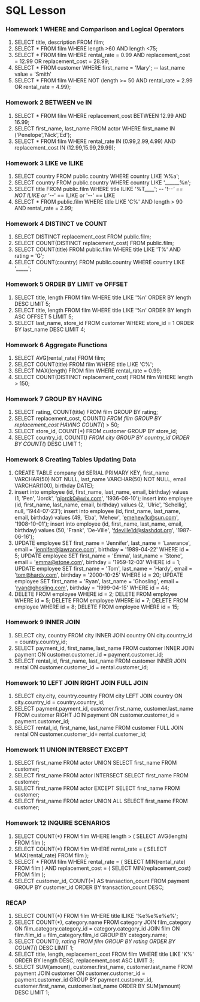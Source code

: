 # SQL Lesson

### Homework 1 WHERE and Comparison and Logical Operators
1. SELECT title, description FROM film;
2. SELECT * FROM film WHERE length >60 AND length <75;
3. SELECT * FROM film WHERE rental_rate = 0.99 AND replacement_cost = 12.99 OR replacement_cost = 28.99;
4. SELECT * FROM customer WHERE first_name = 'Mary'; -- last_name value = 'Smith'
5. SELECT * FROM film WHERE NOT (length >= 50 AND rental_rate = 2.99 OR rental_rate = 4.99);


### Homework 2 BETWEEN ve IN
1. SELECT * FROM film WHERE replacement_cost BETWEEN 12.99 AND 16.99;
2. SELECT first_name, last_name FROM actor WHERE first_name IN ('Penelope','Nick','Ed');
3. SELECT * FROM film WHERE rental_rate IN (0.99,2.99,4.99) AND replacement_cost IN (12.99,15.99,29.99);


### Homework 3 LIKE ve ILIKE
1. SELECT country FROM public.country WHERE country LIKE 'A%a';
2. SELECT country FROM public.country WHERE country LIKE '______%n';
3. SELECT title FROM public.film WHERE title ILIKE '%T____'; -- '!--*' == NOT ILIKE or '--*' == ILIKE or '--' == LIKE
4. SELECT * FROM public.film WHERE title LIKE 'C%' AND length > 90 AND rental_rate = 2.99;


### Homework 4 DISTINCT ve COUNT
1. SELECT DISTINCT replacement_cost FROM public.film;
2. SELECT COUNT(DISTINCT replacement_cost) FROM public.film;
3. SELECT COUNT(title) FROM public.film WHERE title LIKE 'T%' AND rating = 'G';
4. SELECT COUNT(country) FROM public.country WHERE country LIKE '_____';


### Homework 5 ORDER BY LIMIT ve OFFSET
1. SELECT title, length FROM film WHERE title LIKE '%n' ORDER BY length DESC LIMIT 5;
2. SELECT title, length FROM film WHERE title LIKE '%n' ORDER BY length ASC OFFSET 5 LIMIT 5;
3. SELECT last_name, store_id FROM customer WHERE store_id = 1 ORDER BY last_name DESC LIMIT 4;


### Homework 6 Aggregate Functions
1. SELECT AVG(rental_rate) FROM film;
2. SELECT COUNT(title) FROM film WHERE title LIKE 'C%';
3. SELECT MAX(length) FROM film WHERE rental_rate = 0.99;
4. SELECT COUNT(DISTINCT replacement_cost) FROM film WHERE length > 150;


### Homework 7 GROUP BY HAVING
1. SELECT rating, COUNT(title) FROM film GROUP BY rating;
2. SELECT replacement_cost, COUNT(*) FROM film GROUP BY replacement_cost HAVING COUNT(*) > 50;
3. SELECT store_id, COUNT(*) FROM customer GROUP BY store_id;
4. SELECT country_id, COUNT(*) FROM city GROUP BY country_id ORDER BY COUNT(*) DESC LIMIT 1;


### Homework 8 Creating Tables Updating Data
1. CREATE TABLE company (id SERIAL PRIMARY KEY, first_name VARCHAR(50) NOT NULL, last_name VARCHAR(50) NOT NULL, email VARCHAR(100), birthday DATE);
2. insert into employee (id, first_name, last_name, email, birthday) values (1, 'Pen', 'Jorck', 'pjorck0@wix.com', '1936-08-10');
   insert into employee (id, first_name, last_name, email, birthday) values (2, 'Ulric', 'Schellig', null, '1944-07-23');
   insert into employee (id, first_name, last_name, email, birthday) values (49, 'Eba', 'Mehew', 'emehew1c@sun.com', '1908-10-01');
   insert into employee (id, first_name, last_name, email, birthday) values (50, 'Frank', 'De-Ville', 'fdeville1d@slashdot.org', '1987-06-16');
3. UPDATE employee SET first_name = 'Jennifer', last_name = 'Lawrance', email = 'jennifer@lawrance.com', birthday = '1989-04-22' WHERE id = 5; UPDATE employee SET first_name = 'Emma', last_name = 'Stone', email = 'emma@stone.com', birthday = '1959-12-03' WHERE id = 1; UPDATE employee SET first_name = 'Tom', last_name = 'Hardy', email = 'tom@hardy.com', birthday = '2000-10-25' WHERE id = 20; UPDATE employee SET first_name = 'Ryan', last_name = 'Ghosling', email = 'ryan@ghosling.com', birthday = '1999-04-15' WHERE id = 44;
4. DELETE FROM employee WHERE  id = 2; DELETE FROM employee WHERE  id = 5; DELETE FROM employee WHERE  id = 7; DELETE FROM employee WHERE  id = 8; DELETE FROM employee WHERE  id = 15;


### Homework 9 INNER JOIN
1. SELECT city, country FROM city INNER JOIN country ON city.country_id = country.country_id;
2. SELECT payment_id, first_name, last_name FROM customer INNER JOIN payment ON customer.customer_id = payment.customer_id;
3. SELECT rental_id, first_name, last_name FROM customer INNER JOIN rental ON customer.customer_id = rental.customer_id;


### Homework 10 LEFT JOIN RIGHT JOIN FULL JOIN
1. SELECT city.city, country.country FROM city LEFT JOIN country ON city.country_id = country.country_id;
2. SELECT payment.payment_id, customer.first_name, customer.last_name FROM customer RIGHT JOIN payment ON customer.customer_id = payment.customer_id;
3. SELECT rental_id, first_name, last_name FROM customer FULL JOIN rental ON customer.customer_id= rental.customer_id;


### Homework 11 UNION INTERSECT EXCEPT
1. SELECT first_name FROM actor UNION SELECT first_name FROM customer;
2. SELECT first_name FROM actor INTERSECT SELECT first_name FROM customer;
3. SELECT first_name FROM actor EXCEPT SELECT first_name FROM customer;
4. SELECT first_name FROM actor UNION ALL SELECT first_name FROM customer;


### Homework 12 INQUIRE SCENARIOS
1. SELECT COUNT(*) FROM film WHERE length > ( SELECT AVG(length) FROM film );
2. SELECT COUNT(*) FROM film WHERE rental_rate = ( SELECT MAX(rental_rate) FROM film );
3. SELECT * FROM film WHERE rental_rate = ( SELECT MIN(rental_rate) FROM film ) AND replacement_cost = ( SELECT MIN(replacement_cost) FROM film );
4. SELECT customer_id, COUNT(*) AS transaction_count FROM payment GROUP BY customer_id ORDER BY transaction_count DESC;


### RECAP 
1. SELECT COUNT(*) FROM film WHERE title ILIKE '%e%e%e%e%'; 
2. SELECT COUNT(*), category.name FROM category JOIN film_category ON film_category.category_id = category.category_id JOIN film ON film.film_id = film_category.film_id GROUP BY category.name;
3. SELECT COUNT(*), rating FROM film GROUP BY rating ORDER BY COUNT(*) DESC LIMIT 1;
4. SELECT title, length, replacement_cost FROM film WHERE title LIKE 'K%' ORDER BY length DESC, replacement_cost ASC LIMIT 3;
5. SELECT SUM(amount), customer.first_name, customer.last_name FROM payment JOIN customer ON customer.customer_id = payment.customer_id GROUP BY payment.customer_id, customer.first_name, customer.last_name ORDER BY SUM(amount) DESC LIMIT 1;